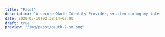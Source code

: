 ```yaml
---
title: "Passt"
description: "A secure OAuth Identity Provider, written during my internship."
date: 2020-05-10T02:38:14+02:00
draft: true
preview: "/img/passt/oauth-2-sm.png"
---
```


